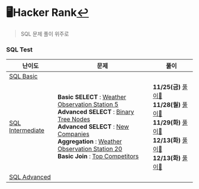 # 🖥️Hacker Rank[↩](../../../)

> SQL 문제 풀이 위주로

### SQL Test

| 난이도                                                       | 문제                                                         | 풀이                                                         |
| ------------------------------------------------------------ | ------------------------------------------------------------ | ------------------------------------------------------------ |
| [SQL Basic](https://www.hackerrank.com/domains/sql?filters%5Bskills%5D%5B%5D=SQL%20%28Basic%29) |                                                              |                                                              |
| [SQL Intermediate](https://www.hackerrank.com/domains/sql?filters%5Bskills%5D%5B%5D=SQL%20%28Intermediate%29) | **Basic SELECT** : [Weather Observation Station 5](https://www.hackerrank.com/challenges/weather-observation-station-5/problem?isFullScreen=true)<br />**Advanced SELECT** : [Binary Tree Nodes](https://www.hackerrank.com/challenges/binary-search-tree-1/problem?isFullScreen=true)<br />**Advanced SELECT** : [New Companies](https://www.hackerrank.com/challenges/the-company/problem?isFullScreen=true)<br />**Aggregation** : [Weather Observation Station 20](https://www.hackerrank.com/challenges/weather-observation-station-20/problem?isFullScreen=false)<br />**Basic Join** : [Top Competitors](https://www.hackerrank.com/challenges/full-score/problem?isFullScreen=true) | **11/25(금)** [풀이📝](./SQL_IM_p1.md)<br />**11/28(월)** [풀이📝](./SQL_IM_p2.md)<br />**11/29(화)** [풀이📝](./SQL_IM_p3.md)<br />**12/13(화)** [풀이📝](./SQL_IM_p4.md)<br />**12/13(화)** [풀이📝](./SQL_IM_p5.md) |
| [SQL Advanced](https://www.hackerrank.com/domains/sql?filters%5Bskills%5D%5B%5D=SQL%20%28Advanced%29) |                                                              |                                                              |

